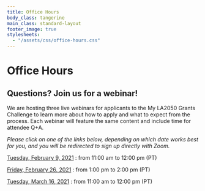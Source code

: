 ```yaml
---
title: Office Hours
body_class: tangerine
main_class: standard-layout
footer_image: true
stylesheets:
  - "/assets/css/office-hours.css"
---
```


# Office Hours

## Questions? Join us for a webinar!

We are hosting three live webinars for applicants to the My LA2050 Grants Challenge to learn more about how to apply and what to expect from the process. Each webinar will feature the same content and include time for attendee Q+A.

_Please click on one of the links below, depending on which date works best for you, and you will be redirected to sign up directly with Zoom._

[Tuesday, February 9, 2021](https://zoom.us)
: from 11:00 am to 12:00 pm (PT)

[Friday, February 26, 2021](https://zoom.us)
: from 1:00 pm to 2:00 pm (PT)

[Tuesday, March 16, 2021](https://zoom.us)
: from 11:00 am to 12:00 pm (PT)

